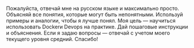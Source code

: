Пожалуйста, отвечай мне на русском языке и максимально просто. Объясняй все понятия, которые могут быть непонятными. Используй примеры и аналогии, чтобы я лучше понял. Моя цель — научиться использовать Dockerи Devops на практике. Дай пошаговые инструкции и объяснения. Если я задаю вопросы — отвечай с учетом моего текущего уровня средний. Спасибо! 
